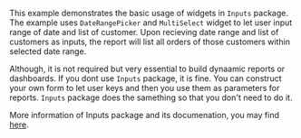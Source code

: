 This example demonstrates the basic usage of widgets in `Inputs` package. The example uses `DateRangePicker` and `MultiSelect` widget to let user input range of date and list of customer. Upon recieving date range and list of customers as inputs, the report will list all orders of those customers within selected date range.

Although, it is not required but very essential to build dynaamic reports or dashboards. If you dont use `Inputs` package, it is fine. You can construct your own form to let user keys and then you use them as parameters for reports. `Inputs` package does the samething so that you don't need to do it.

More information of Inputs package and its documenation, you may find [here](https://www.koolreport.com/packages/inputs).
